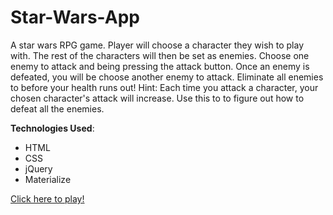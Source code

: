# Star-Wars-App

A star wars RPG game. Player will choose a character they wish to play with. The rest of the characters will then be set as enemies. Choose one enemy to attack and being pressing the attack button. Once an enemy is defeated, you will be choose another enemy to attack. Eliminate all enemies to before your health runs out! Hint: Each time you attack a character, your chosen character's attack will increase. Use this to to figure out how to defeat all the enemies. 

**Technologies Used**:

* HTML
* CSS
* jQuery
* Materialize

[Click here to play!](https://star-wars-app-vsfykhpooj.now.sh )
